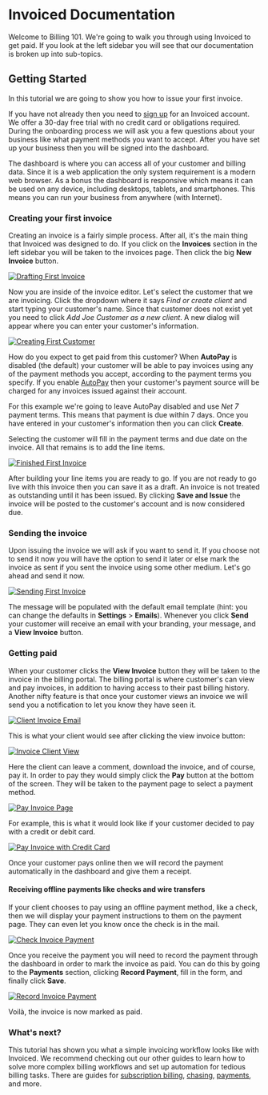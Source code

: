 # Invoiced Documentation

Welcome to Billing 101. We're going to walk you through using Invoiced to get paid. If you look at the left sidebar you will see that our documentation is broken up into sub-topics.

## Getting Started

In this tutorial we are going to show you how to issue your first invoice.

If you have not already then you need to [sign up](/signup) for an Invoiced account. We offer a 30-day free trial with no credit card or obligations required. During the onboarding process we will ask you a few questions about your business like what payment methods you want to accept. After you have set up your business then you will be signed into the dashboard.

The dashboard is where you can access all of your customer and billing data. Since it is a web application the only system requirement is a modern web browser. As a bonus the dashboard is responsive which means it can be used on any device, including desktops, tablets, and smartphones. This means you can run your business from anywhere (with Internet).

### Creating your first invoice

Creating an invoice is a fairly simple process. After all, it's the main thing that Invoiced was designed to do. If you click on the **Invoices** section in the left sidebar you will be taken to the invoices page. Then click the big **New Invoice** button.

[![Drafting First Invoice](/docs/img/drafting-first-invoice.png)](/docs/img/drafting-first-invoice.png)

Now you are inside of the invoice editor. Let's select the customer that we are invoicing. Click the dropdown where it says *Find or create client* and start typing your customer's name. Since that customer does not exist yet you need to click *Add Joe Customer as a new client*. A new dialog will appear where you can enter your customer's information.

[![Creating First Customer](/docs/img/create-first-customer.png)](/docs/img/create-first-customer.png)

How do you expect to get paid from this customer? When **AutoPay** is disabled (the default) your customer will be able to pay invoices using any of the payment methods you accept, according to the payment terms you specify. If you enable [AutoPay](autopay) then your customer's payment source will be charged for any invoices issued against their account.

For this example we're going to leave AutoPay disabled and use *Net 7* payment terms. This means that payment is due within 7 days. Once you have entered in your customer's information then you can click **Create**.

Selecting the customer will fill in the payment terms and due date on the invoice. All that remains is to add the line items.

[![Finished First Invoice](/docs/img/finished-first-invoice.png)](/docs/img/finished-first-invoice.png)

After building your line items you are ready to go. If you are not ready to go live with this invoice then you can save it as a draft. An invoice is not treated as outstanding until it has been issued. By clicking **Save and Issue** the invoice will be posted to the customer's account and is now considered due.

### Sending the invoice

Upon issuing the invoice we will ask if you want to send it. If you choose not to send it now you will have the option to send it later or else mark the invoice as sent if you sent the invoice using some other medium. Let's go ahead and send it now.

[![Sending First Invoice](/docs/img/sending-first-invoice.png)](/docs/img/sending-first-invoice.png)

The message will be populated with the default email template (hint: you can change the defaults in **Settings** > **Emails**). Whenever you click **Send** your customer will receive an email with your branding, your message, and a **View Invoice** button.

### Getting paid

When your customer clicks the **View Invoice** button they will be taken to the invoice in the billing portal. The billing portal is where customer's can view and pay invoices, in addition to having access to their past billing history. Another nifty feature is that once your customer views an invoice we will send you a notification to let you know they have seen it.

[![Client Invoice Email](/docs/img/client-invoice-email.png)](/docs/img/client-invoice-email.png)

This is what your client would see after clicking the view invoice button:

[![Invoice Client View](/docs/img/client-invoice-view.png)](/docs/img/client-invoice-view.png)

Here the client can leave a comment, download the invoice, and of course, pay it. In order to pay they would simply click the **Pay** button at the bottom of the screen. They will be taken to the payment page to select a payment method.

[![Pay Invoice Page](/docs/img/pay-invoice-page.png)](/docs/img/pay-invoice-page.png)

For example, this is what it would look like if your customer decided to pay with a credit or debit card.

[![Pay Invoice with Credit Card](/docs/img/pay-invoice-credit-card.png)](/docs/img/pay-invoice-credit-card.png)

Once your customer pays online then we will record the payment automatically in the dashboard and give them a receipt.

#### Receiving offline payments like checks and wire transfers

If your client chooses to pay using an offline payment method, like a check, then we will display your payment instructions to them on the payment page. They can even let you know once the check is in the mail.

[![Check Invoice Payment](/docs/img/check-invoice-payment.png)](/docs/img/check-invoice-payment.png)

Once you receive the payment you will need to record the payment through the dashboard in order to mark the invoice as paid. You can do this by going to the **Payments** section, clicking **Record Payment**, fill in the form, and finally click **Save**.

[![Record Invoice Payment](/docs/img/record-invoice-payment.png)](/docs/img/record-invoice-payment.png)

Voilà, the invoice is now marked as paid.

### What's next?

This tutorial has shown you what a simple invoicing workflow looks like with Invoiced. We recommend checking out our other guides to learn how to solve more complex billing workflows and set up automation for tedious billing tasks. There are guides for [subscription billing](/docs/guides/subscription-billing), [chasing](/docs/guides/chasing), [payments](/docs/guides/payments), and more.